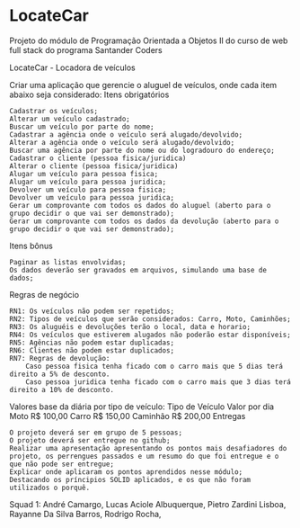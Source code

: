 # LocateCar
Projeto do módulo de Programação Orientada a Objetos II do curso de web full stack do programa Santander Coders

LocateCar - Locadora de veículos

Criar uma aplicação que gerencie o aluguel de veículos, onde cada item abaixo seja considerado:
Itens obrigatórios

    Cadastrar os veículos;
    Alterar um veículo cadastrado;
    Buscar um veículo por parte do nome;
    Cadastrar a agência onde o veículo será alugado/devolvido;
    Alterar a agência onde o veículo será alugado/devolvido;
    Buscar uma agência por parte do nome ou do logradouro do endereço;
    Cadastrar o cliente (pessoa fisica/juridica)
    Alterar o cliente (pessoa fisica/juridica)
    Alugar um veículo para pessoa fisica;
    Alugar um veículo para pessoa juridica;
    Devolver um veículo para pessoa fisica;
    Devolver um veículo para pessoa juridica;
    Gerar um comprovante com todos os dados do aluguel (aberto para o grupo decidir o que vai ser demonstrado);
    Gerar um comprovante com todos os dados da devolução (aberto para o grupo decidir o que vai ser demonstrado);

Itens bônus

    Paginar as listas envolvidas;
    Os dados deverão ser gravados em arquivos, simulando uma base de dados;

Regras de negócio

    RN1: Os veículos não podem ser repetidos;
    RN2: Tipos de veículos que serão considerados: Carro, Moto, Caminhões;
    RN3: Os aluguéis e devoluções terão o local, data e horario;
    RN4: Os veículos que estiverem alugados não poderão estar disponíveis;
    RN5: Agências não podem estar duplicadas;
    RN6: Clientes não podem estar duplicados;
    RN7: Regras de devolução:
        Caso pessoa fisica tenha ficado com o carro mais que 5 dias terá direito a 5% de desconto.
        Caso pessoa juridica tenha ficado com o carro mais que 3 dias terá direito a 10% de desconto.

Valores base da diária por tipo de veículo:
Tipo de Veículo 	Valor por dia
Moto 	R$ 100,00
Carro 	R$ 150,00
Caminhão 	R$ 200,00
Entregas

    O projeto deverá ser em grupo de 5 pessoas;
    O projeto deverá ser entregue no github;
    Realizar uma apresentação apresentando os pontos mais desafiadores do projeto, os perrengues passados e um resumo do que foi entregue e o que não pode ser entregue;
    Explicar onde aplicaram os pontos aprendidos nesse módulo;
    Destacando os príncipios SOLID aplicados, e os que não foram utilizados o porquê.

Squad 1:
André Camargo,
Lucas Aciole Albuquerque,
Pietro Zardini Lisboa,
Rayanne Da Silva Barros,
Rodrigo Rocha,
